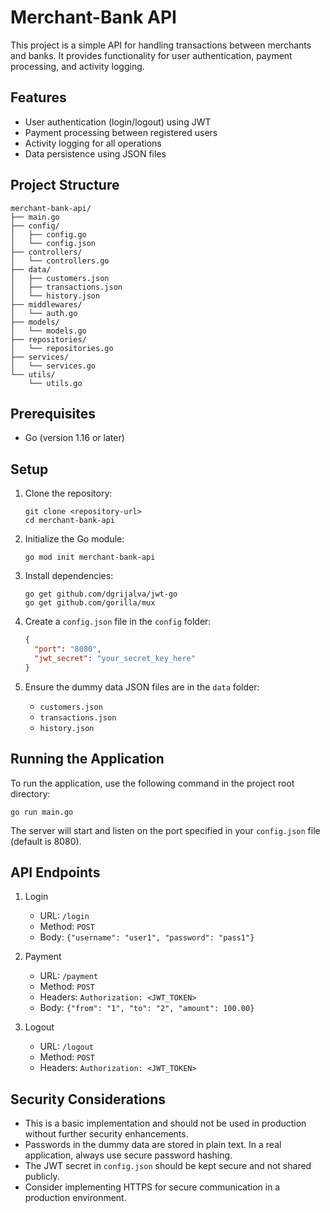 # Merchant-Bank API

This project is a simple API for handling transactions between merchants and banks. It provides functionality for user authentication, payment processing, and activity logging.

## Features

- User authentication (login/logout) using JWT
- Payment processing between registered users
- Activity logging for all operations
- Data persistence using JSON files

## Project Structure

```
merchant-bank-api/
├── main.go
├── config/
│   ├── config.go
│   └── config.json
├── controllers/
│   └── controllers.go
├── data/
│   ├── customers.json
│   ├── transactions.json
│   └── history.json
├── middlewares/
│   └── auth.go
├── models/
│   └── models.go
├── repositories/
│   └── repositories.go
├── services/
│   └── services.go
└── utils/
    └── utils.go
```

## Prerequisites

- Go (version 1.16 or later)

## Setup

1. Clone the repository:

   ```
   git clone <repository-url>
   cd merchant-bank-api
   ```

2. Initialize the Go module:

   ```
   go mod init merchant-bank-api
   ```

3. Install dependencies:

   ```
   go get github.com/dgrijalva/jwt-go
   go get github.com/gorilla/mux
   ```

4. Create a `config.json` file in the `config` folder:

   ```json
   {
     "port": "8080",
     "jwt_secret": "your_secret_key_here"
   }
   ```

5. Ensure the dummy data JSON files are in the `data` folder:
   - `customers.json`
   - `transactions.json`
   - `history.json`

## Running the Application

To run the application, use the following command in the project root directory:

```
go run main.go
```

The server will start and listen on the port specified in your `config.json` file (default is 8080).

## API Endpoints

1. Login

   - URL: `/login`
   - Method: `POST`
   - Body: `{"username": "user1", "password": "pass1"}`

2. Payment

   - URL: `/payment`
   - Method: `POST`
   - Headers: `Authorization: <JWT_TOKEN>`
   - Body: `{"from": "1", "to": "2", "amount": 100.00}`

3. Logout
   - URL: `/logout`
   - Method: `POST`
   - Headers: `Authorization: <JWT_TOKEN>`

## Security Considerations

- This is a basic implementation and should not be used in production without further security enhancements.
- Passwords in the dummy data are stored in plain text. In a real application, always use secure password hashing.
- The JWT secret in `config.json` should be kept secure and not shared publicly.
- Consider implementing HTTPS for secure communication in a production environment.
